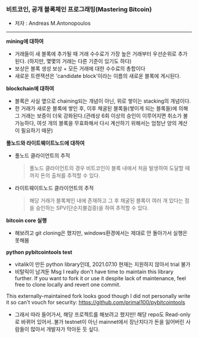 ### 비트코인, 공개 블록체인 프로그래밍(Mastering Bitcoin)

- 저자 : Andreas M.Antonopoulos

---

**mining에 대하여**

- 거래들이 새 블록에 추가될 때 거래 수수료가 가장 높은 거래부터 우선순위로 추가된다. (하지만, 몇몇의 거래는 다른 기준이 있기도 하다)
- 보상은 블록 생성 보상 + 모든 거래에 대한 수수료의 총합이다
- 새로운 트랜잭션은 'candidate block'이라는 이름의 새로운 블록에 게시된다.

**blockchain에 대하여**

- 블록은 사실 옆으로 chaining되는 개념이 아닌, 위로 쌓이는 stacking의 개념이다.
- 한 거래가 새로운 블록에 쌓인 후, 이후 채굴된 블록들(쌓이게 되는 블록들)에 의해 그 거래는 보증이 더욱 강화된다.(관례상 6회 이상의 승인이 이루어지면 취소가 불가능하다, 여섯 개의 블록을 무효화해서 다시 계산하기 위해서는 엄청난 양의 계산이 필요하기 때문)

**풀노드와 라이트웨이트노드에 대하여**

- 풀노드 클라이언트의 추적
  > 풀노드 클라이언트의 경우 비트코인이 블록 내에서 처음 발생하여 도달할 때까지 돈의 출처를 추적할 수 있다.
- 라이트웨이트노드 클라이언트의 추적
  > 해당 거래가 블록체인 내에 존재하고 그 후 채굴된 블록이 여러 개 있다는 점을 승인하는 SPV(단순지불검증)을 하여 추적할 수 있다.

**bitcoin core 실행**

- 해보려고 git cloning은 했지만, windows환경에서는 제대로 안 돌아가서 실행은 못해봄

**python pybitcointools test**

- vitalik이 만든 python library인데, 2021.07.10 현재는 지원하지 않아서 trial 불가
- 비탈릭이 남겨둔 Msg
  <blockquato>
  I really don't have time to maintain this library further. If you want to fork it or use it despite lack of maintenance, feel free to clone locally and revert one commit.

This externally-maintained fork looks good though I did not personally write it so can't vouch for security: https://github.com/primal100/pybitcointools
</blockquato>

- 그래서 따라 들어가서, 해당 프로젝트를 해보려고 했지만! 해당 repo도 Read-only로 바뀌어 있어서..불가 testnet이 아닌 mainnet에서 장난치다가 돈을 잃어버린 사람들이 많아서 개발자가 막아둔 듯 싶다.
